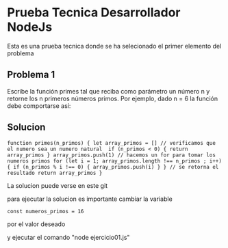 # Prueba Tecnica Desarrollador NodeJs

Esta es una prueba tecnica donde se ha selecionado el primer elemento del problema


## Problema 1

Escribe la función primes tal que reciba como parámetro un número n y retorne los n primeros
números primos. Por ejemplo, dado n = 6 la función debe comportarse así:


## Solucion 

`
function primes(n_primos) {
    let array_primos = []
    // verificamos que el numero sea un numero natural 
    if (n_primos < 0) {
        return array_primos
    }
    array_primos.push(1)
    // hacemos un for para tomar los numeros primos
    for (let i = 1; array_primos.length !== n_primos ; i++) {
        if (n_primos % i !== 0) {
            array_primos.push(i)
        }
    }
    // se retorna el resultado
    return array_primos
}
`

La solucion puede verse en este git

para ejecutar la solucion es importante cambiar la variable

`
const numeros_primos = 16
`

por el valor deseado

y ejecutar el comando "node ejercicio01.js"